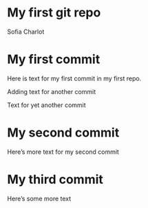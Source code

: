 My first git repo
================
Sofia Charlot

# My first commit

Here is text for my first commit in my first repo.

Adding text for another commit

Text for yet another commit

# My second commit

Here’s more text for my second commit

# My third commit

Here’s some more text
